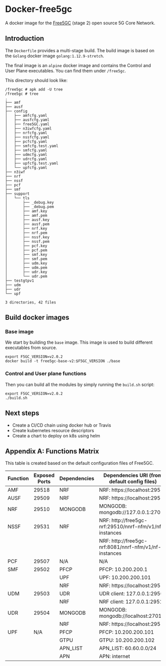 # Docker-free5gc
A docker image for the [Free5GC](https://www.free5gc.org) (stage 2) open source 5G Core Network.

## Introduction

The `Dockerfile` provides a multi-stage build. The build image
is based on the `Golang` docker image `golang:1.12.9-stretch`.

The final image is an `alpine` docker image and contains
the Control and User Plane executables. You can find them under
`/free5gc`.

This directory should look like:

```shell
/free5gc # apk add -U tree
/free5gc # tree 
.
├── amf
├── ausf
├── config
│   ├── amfcfg.yaml
│   ├── ausfcfg.yaml
│   ├── free5GC.yaml
│   ├── n3iwfcfg.yaml
│   ├── nrfcfg.yaml
│   ├── nssfcfg.yaml
│   ├── pcfcfg.yaml
│   ├── smfcfg.test.yaml
│   ├── smfcfg.yaml
│   ├── udmcfg.yaml
│   ├── udrcfg.yaml
│   ├── upfcfg.test.yaml
│   └── upfcfg.yaml
├── n3iwf
├── nrf
├── nssf
├── pcf
├── smf
├── support
│   └── tls
│       ├── _debug.key
│       ├── _debug.pem
│       ├── amf.key
│       ├── amf.pem
│       ├── ausf.key
│       ├── ausf.pem
│       ├── nrf.key
│       ├── nrf.pem
│       ├── nssf.key
│       ├── nssf.pem
│       ├── pcf.key
│       ├── pcf.pem
│       ├── smf.key
│       ├── smf.pem
│       ├── udm.key
│       ├── udm.pem
│       ├── udr.key
│       └── udr.pem
├── testgtpv1
├── udm
├── udr
└── upf

3 directories, 42 files
```

## Build docker images

### Base image
We start by building the `base` image. This image is used to build different executables from source.

```shell
export F5GC_VERSION=v2.0.2
docker build -t free5gc-base-v2:$F5GC_VERSION ./base
```

### Control and User plane functions

Then you can build all the modules by simply running the `build.sh` script:

```shell
export F5GC_VERSION=v2.0.2
./build.sh
```

## Next steps

 - Create a CI/CD chain using docker hub or Travis
 - Create kubernetes resource descriptors
 - Create a chart to deploy on k8s using helm

 ## Appendix A: Functions Matrix

This table is created based on the default configuration files of Free5GC.

| Function | Exposed Ports | Dependencies | Dependencies URI (from default config files)           |
|----------|---------------|--------------|--------------------------------------------------------|
| AMF      | 29518         | NRF          | NRF: https://localhost:29510                           |
| AUSF     | 29509         | NRF          | NRF: https://localhost:29510                           |
| NRF      | 29510         | MONGODB      | MONGODB: mongodb://127.0.0.1:27017                     |
| NSSF     | 29531         | NRF          | NRF: http://free5gc-nrf:29510/nnrf-nfm/v1/nf-instances |
|          |               |              | NRF: http://free5gc-nrf:8081/nnrf-nfm/v1/nf-instances  |
| PCF      | 29507         | N/A          | N/A                                                    |
| SMF      | 29502         | PFCP         | PFCP: 10.200.200.1                                     |
|          |               | UPF          | UPF: 10.200.200.101                                    |
|          |               | NRF          | NRF: https://localhost:29510                           |
| UDM      | 29503         | UDR          | UDR client: 127.0.0.1:29504                            |
|          |               | NRF          | NRF client: 127.0.0.1:29510                            |
| UDR      | 29504         | MONGODB      | MONGODB: mongodb://localhost:27017                     |
|          |               | NRF          | NRF: https://localhost:29510                           |
| UPF      | N/A           | PFCP         | PFCP: 10.200.200.101                                   |
|          |               | GTPU         | GTPU: 10.200.200.102                                   |
|          |               | APN_LIST     | APN_LIST: 60.60.0.0/24                                 |
|          |               | APN          | APN: internet                                          |
